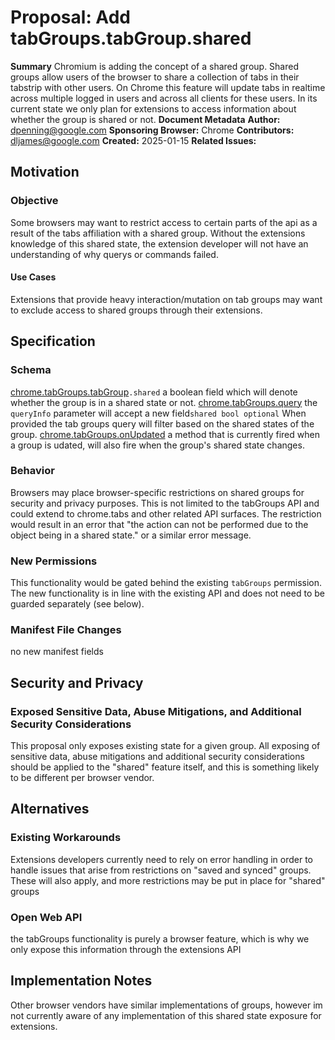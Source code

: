 # Proposal: Add tabGroups.tabGroup.shared
**Summary**
Chromium is adding the concept of a shared group. Shared groups allow users of the browser to share a collection of tabs in their tabstrip with other users.
On Chrome this feature will update tabs in realtime across multiple logged in users and across all clients for these users.
In its current state we only plan for extensions to access information about whether the group is shared or not.
**Document Metadata**
**Author:** dpenning@google.com
**Sponsoring Browser:** Chrome
**Contributors:** dljames@google.com
**Created:** 2025-01-15
**Related Issues:**
## Motivation
### Objective
Some browsers may want to restrict access to certain parts of the api as a result of the tabs affiliation with a shared group. Without the extensions knowledge of this shared state, the extension developer will not have an understanding of why querys or commands failed.
#### Use Cases
Extensions that provide heavy interaction/mutation on tab groups may want to exclude access to shared groups through their extensions.
## Specification
### Schema
[chrome.tabGroups.tabGroup](https://developer.chrome.com/docs/extensions/reference/api/tabGroups#type-TabGroup)`.shared`
a boolean field which will denote whether the group is in a shared state or not.
[chrome.tabGroups.query](https://developer.chrome.com/docs/extensions/reference/api/tabGroups#method-query)
the `queryInfo` parameter will accept a new field`shared bool optional` 
When provided the tab groups query will filter based on the shared states of the group.
[chrome.tabGroups.onUpdated](https://developer.chrome.com/docs/extensions/reference/api/tabGroups#event-onUpdated)
a method that is currently fired when a group is udated, will also fire when the group's shared state changes.
### Behavior
Browsers may place browser-specific restrictions on shared groups for security and privacy purposes. This is not limited to the tabGroups API and could extend to chrome.tabs and other related API surfaces. The restriction would result in an error that "the action can not be performed due to the object being in a shared state." or a similar error message.
### New Permissions
This functionality would be gated behind the existing `tabGroups` permission. The new functionality is in line with the existing API and does not need to be guarded separately (see below).
### Manifest File Changes
no new manifest fields
## Security and Privacy
### Exposed Sensitive Data, Abuse Mitigations, and Additional Security Considerations
This proposal only exposes existing state for a given group. All exposing of sensitive data, abuse mitigations and additional security considerations should be applied to the "shared" feature itself, and this is something likely to be different per browser vendor.
## Alternatives
### Existing Workarounds
Extensions developers currently need to rely on error handling in order to handle issues that arise from restrictions on "saved and synced" groups. These will also apply, and more restrictions may be put in place for "shared" groups
### Open Web API
the tabGroups functionality is purely a browser feature, which is why we only expose this information through the extensions API
## Implementation Notes
Other browser vendors have similar implementations of groups, however im not currently aware of any implementation of this shared state exposure for extensions.

